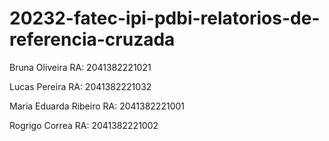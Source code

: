 # 20232-fatec-ipi-pdbi-relatorios-de-referencia-cruzada

Bruna Oliveira RA: 2041382221021

Lucas Pereira RA: 2041382221032

Maria Eduarda Ribeiro RA: 2041382221001

Rogrigo Correa RA: 2041382221002
